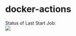 # docker-actions
Status of Last Start Job: <br>
<img src="https://github.com/Volkov-AWG/docker-actions/workflows/autotests/badge.svg?branch=master"><br>
